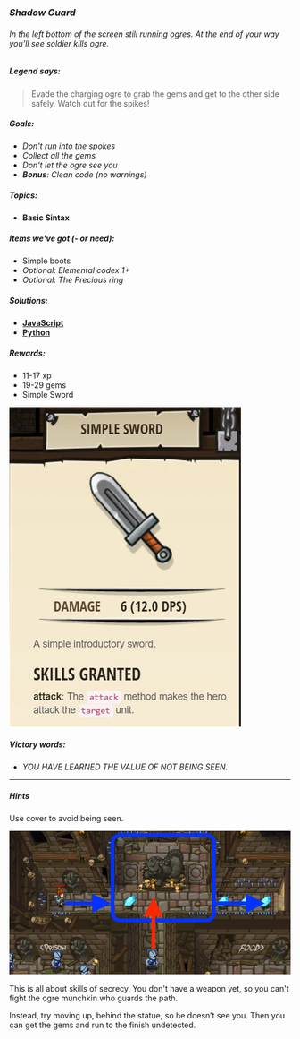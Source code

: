 ### _Shadow Guard_
###### In the left bottom of the screen still running ogres. At the end of your way you'll see soldier kills ogre.

##### _Legend says:_
> Evade the charging ogre to grab the gems and get to the other side safely. Watch out for the spikes!

##### _Goals:_
+ _Don't run into the spokes_
+ _Collect all the gems_
+ _Don't let the ogre see you_
+ _**Bonus**: Clean code (no warnings)_

##### _Topics:_
+ **Basic Sintax**

##### _Items we've got (- or need):_
+ Simple boots
+ _Optional: Elemental codex 1+_
+ _Optional: The Precious ring_

##### _Solutions:_
+ **[JavaScript](shadowGuard.js)**
+ **[Python](shadow_guard.py)**

##### _Rewards:_
+ 11-17 xp
+ 19-29 gems
+ Simple Sword

![](img/simple_sword.jpg)

##### _Victory words:_
+ _YOU HAVE LEARNED THE VALUE OF NOT BEING SEEN._

___

##### _Hints_

Use cover to avoid being seen.

![](img/shadow_guard.jpeg)

This is all about skills of secrecy. You don't have a weapon yet, so you can't fight the ogre munchkin who guards the path.

Instead, try moving up, behind the statue, so he doesn’t see you. Then you can get the gems and run to the finish undetected.

